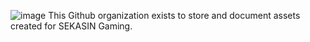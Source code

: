![image](https://github.com/SEKASIN/.github/assets/32621403/b1b93887-8a21-4722-9ed3-455a564f2867)
This Github organization exists to store and document assets created for SEKASIN Gaming.
